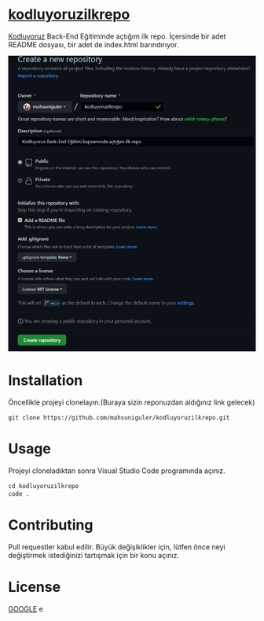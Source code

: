 # [kodluyoruzilkrepo](https://github.com/mahsuniguler/kodluyoruzilkrepo.git)
[Kodluyoruz](https://kodluyoruz.org/) Back-End Eğitiminde açtığım ilk repo. İçersinde bir adet README dosyası, bir adet de index.html barındırıyor.

![Github](/Photo/github.png)

# Installation
Öncellikle projeyi clonelayın.(Buraya sizin reponuzdan aldığınız link gelecek)

```
git clone https://github.com/mahsuniguler/kodluyoruzilkrepo.git
```

# Usage
Projeyi cloneladıktan sonra Visual Studio Code programında açınız.


```
cd kodluyoruzilkrepo
code .
```

# Contributing
Pull requestler kabul edilir. Büyük değişiklikler için, lütfen önce neyi değiştirmek istediğinizi tartışmak için bir konu açınız.

# License
[GOOGLE](https://google.com)
e